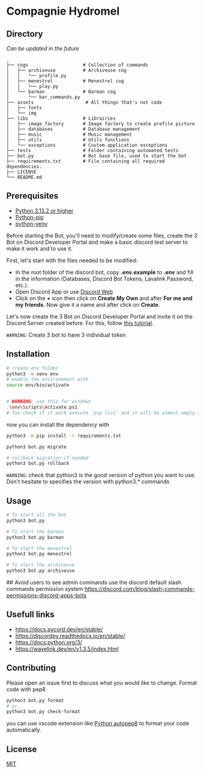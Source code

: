# Compagnie Hydromel

## Directory

*Can be updated in the future*

```
.
├── cogs                    # Collection of commands
│   ├── archiveuse          # Archiveuse cog
│   |   └── profile.py
│   ├── menestrel           # Menestrel cog 
│   |   └── play.py
│   └── barman              # Barman cog
│       └── bar_commands.py
├── assets                   # All things that's not code
│   ├── fonts
│   └── img
├── libs                    # Librairies
│   ├── image_factory       # Image factory to create profile picture
│   ├── databases           # Database management
│   ├── music               # Music management
│   ├── utils               # Utils functions
│   └── exceptions          # Custom application exceptions
├── tests                   # Folder containing automated tests
├── bot.py                  # Bot base file, used to start the bot
├── requirements.txt        # File containing all required dependencies.
├── LICENSE
└── README.md
```

## Prerequisites

- [Python 3.13.2 or higher](https://www.python.org/downloads/release/python-3132/)
- [Python-pip](https://pip.pypa.io/en/stable/installation/)
- [python-venv](https://packaging.python.org/en/latest/guides/installing-using-pip-and-virtual-environments/)

Before starting the Bot, you'll need to modify/create some files, create the 3 Bot on Discord Developer Portal and make a basic discord test server to make it work and to use it.

First, let's start with the files needed to be modified:
- In the root folder of the discord bot, copy **.env.example** to **.env** and fill in the information (Databases, Discord Bot Tokens, Lavalink Password, etc.).
- Open Discord App or use [Discord Web](https://discord.com/app)
- Click on the **+** icon then click on **Create My Own** and after **For me and my friends**. Now give it a name and after click on **Create**.

Let's now create the 3 Bot on Discord Developer Portal and invite it on the Discord Server created before. For this, follow [this tutorial](https://docs.pycord.dev/en/stable/discord.html).

`WARNING`: Create 3 bot to have 3 individual token

## Installation

```bash
# create env folder
python3 -m venv env 
# enable the environement with
source env/bin/activate


# WARNING: use this for windows
.\env\Scripts\Activate.ps1
# Too check if it work execute 'pip list' and it will be almost empty if you were already owning some python package or not
```
now you can install the dependency with
```bash
python3 -m pip install -r requirements.txt
```

```bash
python3 bot.py migrate

# rollback migration if needed
python3 bot.py rollback
```

`WARNING`: check that python3 is the good version of python you want to use. Don't hesitate to specifies the version with python3.* commands

## Usage
```bash
# To start all the bot
python3 bot.py

# To start the barman
python3 bot.py barman

# To start the menestrel
python3 bot.py menestrel

# To start the archiveuse
python3 bot.py archiveuse
```

## Avoid users to see admin commands 
use the discord default slash commands permission system
https://discord.com/blog/slash-commands-permissions-discord-apps-bots

## Usefull links
- https://docs.pycord.dev/en/stable/
- https://discordpy.readthedocs.io/en/stable/
- https://docs.python.org/3/
- https://wavelink.dev/en/v1.3.5/index.html

## Contributing
Please open an issue first to discuss what you would like to change.
Format code with pep8 
```bash
python3 bot.py format
# or
python3 bot.py check-format
```
you can use vscode extension like [Python autopep8](https://marketplace.visualstudio.com/items?itemName=ms-python.autopep8) to format your code automatically.

## License
[MIT](LICENSE)
